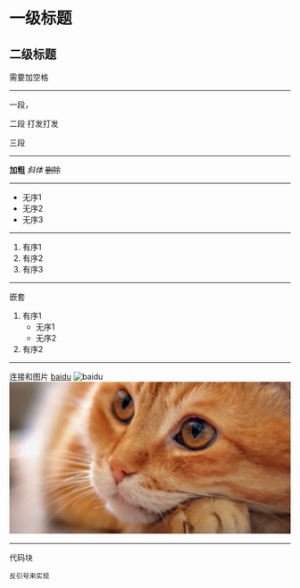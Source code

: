 # 一级标题
## 二级标题
需要加空格

---


一段，

二段
    打发打发

三段

---
**加粗**
_斜体_
~~删除~~


---
- 无序1
- 无序2
- 无序3

---
1. 有序1
2. 有序2
3. 有序3 

---
嵌套
1. 有序1
    - 无序1
    - 无序2
2. 有序2

---
连接和图片
[baidu](http://www.baidu.com)
![baidu](http://baidu.com/1.png)
![alt text](image.png)

---
代码块

```
反引号来实现
```
